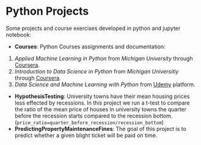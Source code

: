# Python Projects

Some projects and course exercises developed in python and jupyter notebook:
- **Courses**: Python Courses assignments and documentation:
1. *Applied Machine Learning in Python* from *Michigan University* through [Coursera](coursera.org).
2. *Introduction to Data Science in Python* from *Michigan Universitiy* through [Coursera](coursera.org).
3. *Data Science and Machine Learning with Python* from [Udemy](https://udemy.com) platform.
- **HypothesisTesting**: University towns have their mean housing prices less effected by recessions. In this project we run a t-test to compare the ratio of the mean price of houses in university towns the quarter before the recession starts compared to the recession bottom. (`price_ratio=quarter_before_recession/recession_bottom`)
- **PredictingPropertyMaintenanceFines**: The goal of this project is to predict whether a given blight ticket will be paid on time.

